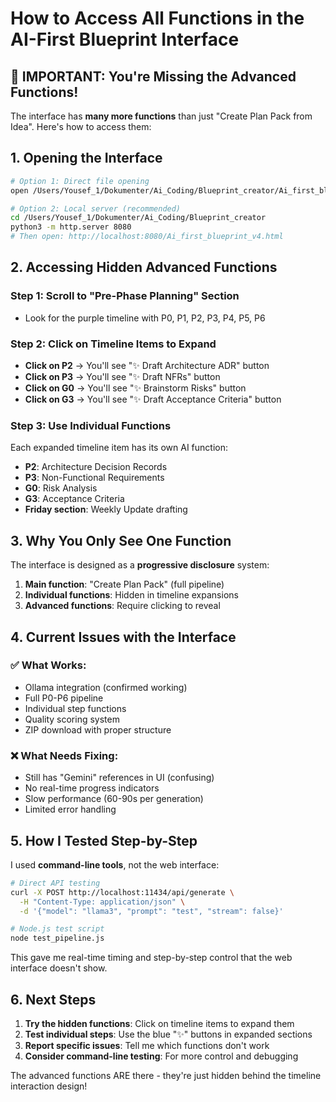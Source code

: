 # How to Access All Functions in the AI-First Blueprint Interface

## 🚨 IMPORTANT: You're Missing the Advanced Functions!

The interface has **many more functions** than just "Create Plan Pack from Idea". Here's how to access them:

## 1. Opening the Interface
```bash
# Option 1: Direct file opening
open /Users/Yousef_1/Dokumenter/Ai_Coding/Blueprint_creator/Ai_first_blueprint_v4.html

# Option 2: Local server (recommended)
cd /Users/Yousef_1/Dokumenter/Ai_Coding/Blueprint_creator
python3 -m http.server 8080
# Then open: http://localhost:8080/Ai_first_blueprint_v4.html
```

## 2. Accessing Hidden Advanced Functions

### Step 1: Scroll to "Pre-Phase Planning" Section
- Look for the purple timeline with P0, P1, P2, P3, P4, P5, P6

### Step 2: Click on Timeline Items to Expand
- **Click on P2** → You'll see "✨ Draft Architecture ADR" button
- **Click on P3** → You'll see "✨ Draft NFRs" button  
- **Click on G0** → You'll see "✨ Brainstorm Risks" button
- **Click on G3** → You'll see "✨ Draft Acceptance Criteria" button

### Step 3: Use Individual Functions
Each expanded timeline item has its own AI function:
- **P2**: Architecture Decision Records
- **P3**: Non-Functional Requirements  
- **G0**: Risk Analysis
- **G3**: Acceptance Criteria
- **Friday section**: Weekly Update drafting

## 3. Why You Only See One Function

The interface is designed as a **progressive disclosure** system:
1. **Main function**: "Create Plan Pack" (full pipeline)
2. **Individual functions**: Hidden in timeline expansions
3. **Advanced functions**: Require clicking to reveal

## 4. Current Issues with the Interface

### ✅ What Works:
- Ollama integration (confirmed working)
- Full P0-P6 pipeline 
- Individual step functions
- Quality scoring system
- ZIP download with proper structure

### ❌ What Needs Fixing:
- Still has "Gemini" references in UI (confusing)
- No real-time progress indicators
- Slow performance (60-90s per generation)
- Limited error handling

## 5. How I Tested Step-by-Step

I used **command-line tools**, not the web interface:
```bash
# Direct API testing
curl -X POST http://localhost:11434/api/generate \
  -H "Content-Type: application/json" \
  -d '{"model": "llama3", "prompt": "test", "stream": false}'

# Node.js test script
node test_pipeline.js
```

This gave me real-time timing and step-by-step control that the web interface doesn't show.

## 6. Next Steps

1. **Try the hidden functions**: Click on timeline items to expand them
2. **Test individual steps**: Use the blue "✨" buttons in expanded sections  
3. **Report specific issues**: Tell me which functions don't work
4. **Consider command-line testing**: For more control and debugging

The advanced functions ARE there - they're just hidden behind the timeline interaction design!